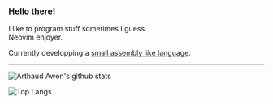 ### Hello there!
I like to program stuff sometimes I guess. \
Neovim enjoyer.

Currently developping a [small assembly like language](https://github.com/davawen/Simple-VM).

---
![Arthaud Awen's github stats](https://github-readme-stats.vercel.app/api?username=davawen&theme=dark&show_icons=true&count_private=true)

![Top Langs](https://github-readme-stats.vercel.app/api/top-langs/?username=davawen&layout=compact&theme=dark)
